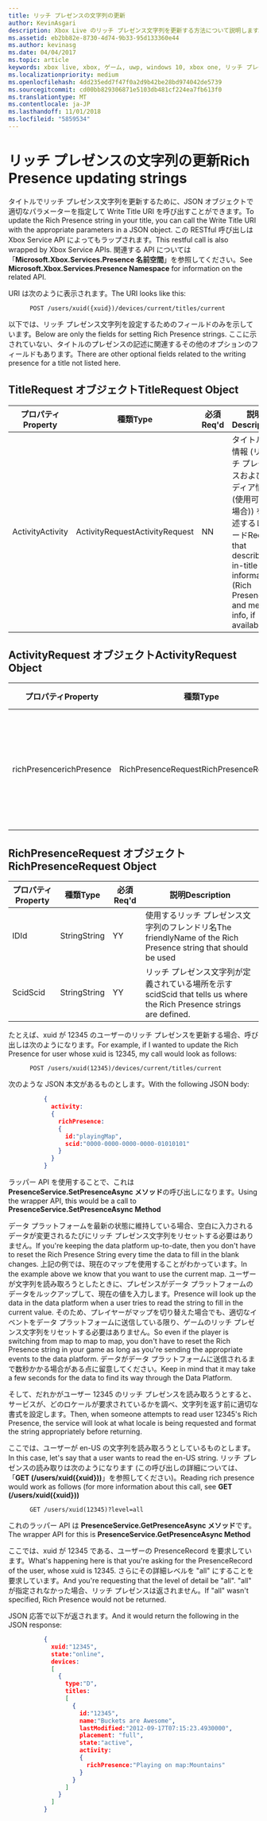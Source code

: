 ```yaml
---
title: リッチ プレゼンスの文字列の更新
author: KevinAsgari
description: Xbox Live のリッチ プレゼンス文字列を更新する方法について説明します。
ms.assetid: eb2bb82e-8730-4d74-9b33-95d133360e44
ms.author: kevinasg
ms.date: 04/04/2017
ms.topic: article
keywords: xbox live, xbox, ゲーム, uwp, windows 10, xbox one, リッチ プレゼンス
ms.localizationpriority: medium
ms.openlocfilehash: 4dd235edd7f47f0a2d9b42be28bd974042de5739
ms.sourcegitcommit: cd00bb829306871e5103db481cf224ea7fb613f0
ms.translationtype: MT
ms.contentlocale: ja-JP
ms.lasthandoff: 11/01/2018
ms.locfileid: "5859534"
---
```

# <a name="rich-presence-updating-strings"></a><span data-ttu-id="9466d-104">リッチ プレゼンスの文字列の更新</span><span class="sxs-lookup"><span data-stu-id="9466d-104">Rich Presence updating strings</span></span>

<span data-ttu-id="9466d-105">タイトルでリッチ プレゼンス文字列を更新するために、JSON オブジェクトで適切なパラメーターを指定して Write Title URI を呼び出すことができます。</span><span class="sxs-lookup"><span data-stu-id="9466d-105">To update the Rich Presence string in your title, you can call the Write Title URI with the appropriate parameters in a JSON object.</span></span> <span data-ttu-id="9466d-106">この RESTful 呼び出しは Xbox Service API によってもラップされます。</span><span class="sxs-lookup"><span data-stu-id="9466d-106">This restful call is also wrapped by Xbox Service APIs.</span></span> <span data-ttu-id="9466d-107">関連する API については「**Microsoft.Xbox.Services.Presence 名前空間**」を参照してください。</span><span class="sxs-lookup"><span data-stu-id="9466d-107">See **Microsoft.Xbox.Services.Presence Namespace** for information on the related API.</span></span>

<span data-ttu-id="9466d-108">URI は次のように表示されます。</span><span class="sxs-lookup"><span data-stu-id="9466d-108">The URI looks like this:</span></span>

          POST /users/xuid({xuid})/devices/current/titles/current

<span data-ttu-id="9466d-109">以下では、リッチ プレゼンス文字列を設定するためのフィールドのみを示しています。</span><span class="sxs-lookup"><span data-stu-id="9466d-109">Below are only the fields for setting Rich Presence strings.</span></span> <span data-ttu-id="9466d-110">ここに示されていない、タイトルのプレゼンスの記述に関連するその他のオプションのフィールドもあります。</span><span class="sxs-lookup"><span data-stu-id="9466d-110">There are other optional fields related to the writing presence for a title not listed here.</span></span>

## <a name="titlerequest-object"></a><span data-ttu-id="9466d-111">TitleRequest オブジェクト</span><span class="sxs-lookup"><span data-stu-id="9466d-111">TitleRequest Object</span></span>

<span data-ttu-id="9466d-112">プロパティ</span><span class="sxs-lookup"><span data-stu-id="9466d-112">Property</span></span> | <span data-ttu-id="9466d-113">種類</span><span class="sxs-lookup"><span data-stu-id="9466d-113">Type</span></span> | <span data-ttu-id="9466d-114">必須</span><span class="sxs-lookup"><span data-stu-id="9466d-114">Req'd</span></span> | <span data-ttu-id="9466d-115">説明</span><span class="sxs-lookup"><span data-stu-id="9466d-115">Description</span></span>
---|---|---|---
<span data-ttu-id="9466d-116">Activity</span><span class="sxs-lookup"><span data-stu-id="9466d-116">Activity</span></span>|<span data-ttu-id="9466d-117">ActivityRequest</span><span class="sxs-lookup"><span data-stu-id="9466d-117">ActivityRequest</span></span>|<span data-ttu-id="9466d-118">N</span><span class="sxs-lookup"><span data-stu-id="9466d-118">N</span></span>|<span data-ttu-id="9466d-119">タイトル内情報 (リッチ プレゼンスおよびメディア情報 (使用可能な場合)) を記述するレコード</span><span class="sxs-lookup"><span data-stu-id="9466d-119">Record that describes in-title information (Rich Presence and media info, if available)</span></span>

## <a name="activityrequest-object"></a><span data-ttu-id="9466d-120">ActivityRequest オブジェクト</span><span class="sxs-lookup"><span data-stu-id="9466d-120">ActivityRequest Object</span></span>

<span data-ttu-id="9466d-121">プロパティ</span><span class="sxs-lookup"><span data-stu-id="9466d-121">Property</span></span> | <span data-ttu-id="9466d-122">種類</span><span class="sxs-lookup"><span data-stu-id="9466d-122">Type</span></span> | <span data-ttu-id="9466d-123">必須</span><span class="sxs-lookup"><span data-stu-id="9466d-123">Req'd</span></span> | <span data-ttu-id="9466d-124">説明</span><span class="sxs-lookup"><span data-stu-id="9466d-124">Description</span></span>
---|---|---|---
<span data-ttu-id="9466d-125">richPresence</span><span class="sxs-lookup"><span data-stu-id="9466d-125">richPresence</span></span>|<span data-ttu-id="9466d-126">RichPresenceRequest</span><span class="sxs-lookup"><span data-stu-id="9466d-126">RichPresenceRequest</span></span>|<span data-ttu-id="9466d-127">N</span><span class="sxs-lookup"><span data-stu-id="9466d-127">N</span></span>|<span data-ttu-id="9466d-128">使用するリッチ プレゼンス文字列のフレンドリ名。</span><span class="sxs-lookup"><span data-stu-id="9466d-128">The friendlyName of the Rich Presence string that should be used.</span></span>

## <a name="richpresencerequest-object"></a><span data-ttu-id="9466d-129">RichPresenceRequest オブジェクト</span><span class="sxs-lookup"><span data-stu-id="9466d-129">RichPresenceRequest Object</span></span>

<span data-ttu-id="9466d-130">プロパティ</span><span class="sxs-lookup"><span data-stu-id="9466d-130">Property</span></span> | <span data-ttu-id="9466d-131">種類</span><span class="sxs-lookup"><span data-stu-id="9466d-131">Type</span></span> | <span data-ttu-id="9466d-132">必須</span><span class="sxs-lookup"><span data-stu-id="9466d-132">Req'd</span></span> | <span data-ttu-id="9466d-133">説明</span><span class="sxs-lookup"><span data-stu-id="9466d-133">Description</span></span>
---|---|---|---
<span data-ttu-id="9466d-134">ID</span><span class="sxs-lookup"><span data-stu-id="9466d-134">Id</span></span>|<span data-ttu-id="9466d-135">String</span><span class="sxs-lookup"><span data-stu-id="9466d-135">String</span></span>|<span data-ttu-id="9466d-136">Y</span><span class="sxs-lookup"><span data-stu-id="9466d-136">Y</span></span>|<span data-ttu-id="9466d-137">使用するリッチ プレゼンス文字列のフレンドリ名</span><span class="sxs-lookup"><span data-stu-id="9466d-137">The friendlyName of the Rich Presence string that should be used</span></span>
<span data-ttu-id="9466d-138">Scid</span><span class="sxs-lookup"><span data-stu-id="9466d-138">Scid</span></span>|<span data-ttu-id="9466d-139">String</span><span class="sxs-lookup"><span data-stu-id="9466d-139">String</span></span>|<span data-ttu-id="9466d-140">Y</span><span class="sxs-lookup"><span data-stu-id="9466d-140">Y</span></span>|<span data-ttu-id="9466d-141">リッチ プレゼンス文字列が定義されている場所を示す scid</span><span class="sxs-lookup"><span data-stu-id="9466d-141">Scid that tells us where the Rich Presence strings are defined.</span></span>

<span data-ttu-id="9466d-142">たとえば、xuid が 12345 のユーザーのリッチ プレゼンスを更新する場合、呼び出しは次のようになります。</span><span class="sxs-lookup"><span data-stu-id="9466d-142">For example, if I wanted to update the Rich Presence for user whose xuid is 12345, my call would look as follows:</span></span>

          POST /users/xuid(12345)/devices/current/titles/current


<span data-ttu-id="9466d-143">次のような JSON 本文があるものとします。</span><span class="sxs-lookup"><span data-stu-id="9466d-143">With the following JSON body:</span></span>

```json
          {
            activity:
            {
              richPresence:
              {
                id:"playingMap",
                scid:"0000-0000-0000-0000-01010101"
              }
            }
          }
```

<span data-ttu-id="9466d-144">ラッパー API を使用することで、これは **PresenceService.SetPresenceAsync メソッド**の呼び出しになります。</span><span class="sxs-lookup"><span data-stu-id="9466d-144">Using the wrapper API, this would be a call to **PresenceService.SetPresenceAsync Method**</span></span>

<span data-ttu-id="9466d-145">データ プラットフォームを最新の状態に維持している場合、空白に入力されるデータが変更されるたびにリッチ プレゼンス文字列をリセットする必要はありません。</span><span class="sxs-lookup"><span data-stu-id="9466d-145">If you're keeping the data platform up-to-date, then you don't have to reset the Rich Presence String every time the data to fill in the blank changes.</span></span> <span data-ttu-id="9466d-146">上記の例では、現在のマップを使用することがわかっています。</span><span class="sxs-lookup"><span data-stu-id="9466d-146">In the example above we know that you want to use the current map.</span></span> <span data-ttu-id="9466d-147">ユーザーが文字列を読み取ろうとしたときに、プレゼンスがデータ プラットフォームのデータをルックアップして、現在の値を入力します。</span><span class="sxs-lookup"><span data-stu-id="9466d-147">Presence will look up the data in the data platform when a user tries to read the string to fill in the current value.</span></span> <span data-ttu-id="9466d-148">そのため、プレイヤーがマップを切り替えた場合でも、適切なイベントをデータ プラットフォームに送信している限り、ゲームのリッチ プレゼンス文字列をリセットする必要はありません。</span><span class="sxs-lookup"><span data-stu-id="9466d-148">So even if the player is switching from map to map to map, you don't have to reset the Rich Presence string in your game as long as you're sending the appropriate events to the data platform.</span></span> <span data-ttu-id="9466d-149">データがデータ プラットフォームに送信されるまで数秒かかる場合がある点に留意してください。</span><span class="sxs-lookup"><span data-stu-id="9466d-149">Keep in mind that it may take a few seconds for the data to find its way through the Data Platform.</span></span>

<span data-ttu-id="9466d-150">そして、だれかがユーザー 12345 のリッチ プレゼンスを読み取ろうとすると、サービスが、どのロケールが要求されているかを調べ、文字列を返す前に適切な書式を設定します。</span><span class="sxs-lookup"><span data-stu-id="9466d-150">Then, when someone attempts to read user 12345's Rich Presence, the service will look at what locale is being requested and format the string appropriately before returning.</span></span>

<span data-ttu-id="9466d-151">ここでは、ユーザーが en-US の文字列を読み取ろうとしているものとします。</span><span class="sxs-lookup"><span data-stu-id="9466d-151">In this case, let's say that a user wants to read the en-US string.</span></span> <span data-ttu-id="9466d-152">リッチ プレゼンスの読み取りは次のようになります (この呼び出しの詳細については、「**GET (/users/xuid({xuid}))**」を参照してください)。</span><span class="sxs-lookup"><span data-stu-id="9466d-152">Reading rich presence would work as follows (for more information about this call, see **GET (/users/xuid({xuid}))**</span></span>

          GET /users/xuid(12345)?level=all

<span data-ttu-id="9466d-153">これのラッパー API は **PresenceService.GetPresenceAsync メソッド**です。</span><span class="sxs-lookup"><span data-stu-id="9466d-153">The wrapper API for this is **PresenceService.GetPresenceAsync Method**</span></span>

<span data-ttu-id="9466d-154">ここでは、xuid が 12345 である、ユーザーの PresenceRecord を要求しています。</span><span class="sxs-lookup"><span data-stu-id="9466d-154">What's happening here is that you're asking for the PresenceRecord of the user, whose xuid is 12345.</span></span> <span data-ttu-id="9466d-155">さらにその詳細レベルを "all" にすることを要求しています。</span><span class="sxs-lookup"><span data-stu-id="9466d-155">And you're requesting that the level of detail be "all".</span></span> <span data-ttu-id="9466d-156">"all" が指定されなかった場合、リッチ プレゼンスは返されません。</span><span class="sxs-lookup"><span data-stu-id="9466d-156">If "all" wasn't specified, Rich Presence would not be returned.</span></span>

<span data-ttu-id="9466d-157">JSON 応答で以下が返されます。</span><span class="sxs-lookup"><span data-stu-id="9466d-157">And it would return the following in the JSON response:</span></span>

```json
          {
            xuid:"12345",
            state:"online",
            devices:
            [
              {
                type:"D",
                titles:
                [
                  {
                    id:"12345",
                    name:"Buckets are Awesome",
                    lastModified:"2012-09-17T07:15:23.4930000",
                    placement: "full",
                    state:"active",
                    activity:
                    {
                      richPresence:"Playing on map:Mountains"
                    }
                  }
                ]
              }
            ]
          }
```
